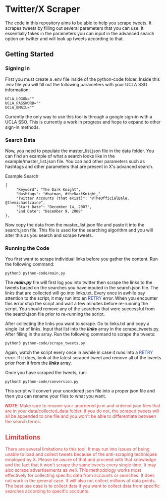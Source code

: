 # Twitter/X Scraper

The code in this repository aims to be able to help you scrape tweets. It scrapes tweets by filling out several parameters that you can use.
It essentially takes in the parameters you can input in the advanced search option on twitter and will look up tweets according to that.

## Getting Started

### Signing In
First you must create a .env file inside of the python-code folder. Inside this .env file you will fill out the following parameters with your UCLA SSO information:
```
UCLA_LOGON=""
UCLA_PASSWORD=""
UCLA_EMAIL=""
```
Currently the only way to use this tool is through a google sign-in with a UCLA SSO. This is currently a work in progress and hope to expand to other sign-in methods.

### Search Data
Now, you need to populate the master_list.json file in the data folder. You can find an example of what a search looks like in the example/master_list.json file. You can add other parameters such as hashtags and other parameters that are present in X's advanced search. 

Example Search:
```
{
     "Keyword": "The Dark Knight",
     "Hashtags": "#batman, #theDarkKnight,"
     "Twitter Accounts (that exist)": "@TheOfficialBale, @themichaelcaine",
     "Start Date": "December 14, 2007",
     "End Date": "December 9, 2008"
},
```

Now copy the data from the master_list.json file and paste it into the search.json file. This file is used for the searching algorithm and you will alter this as you search and scrape tweets.

### Running the Code

You first want to scrape individual links before you gather the content. Run the following command:
```
python3 python-code/main.py
```
The ***main.py*** file will first log you into twitter then scrape the links to the tweets based on the searches you have inputed in the search.json file. The links that are collected will go into links.txt. Every once in awhile pay attention to the script, it may run into an <span style="color: #2E49A9">RETRY</span> error. When you encounter this error stop the script and wait a few minutes before re-running the script. You should remove any of the searches that were successful from the search.json file prior to re-running the script.

After collecting the links you want to scrape. Go to links.txt and copy a single list of links. Input that list into the ***links*** array in the scrape_tweets.py. After filling in the array. Run the following command to scrape the tweets:
```
python3 python-code/scrape_tweets.py
```
Again, watch the script every once in awhile in case it runs into a <span style="color: #2E49A9">RETRY</span> error. If it does, look at the latest scraped tweet and remove all of the tweets prior from it from the ***links*** array.

Once you have scraped the tweets, run:
```
python3 python-code/conversion.py
```
This script will convert your unordered json file into a proper json file and then you can rename your files to what you want.

<span style="color:#DB4848"> ***NOTE***: Make sure to rename your unordered.json and ordered.json files that are in your data/collected_data folder. If you do not, the scraped tweets will all be appended to one file and you won't be able to differentiate between the search terms.
</span> 

<h2 style="color: #DB4848;"> Limitations </h2>
<p style="color: #DB4848;">
There are several limitations to this tool. It may run into issues of being unable to load and collect tweets because of the anti-scraping techniques
employed by X. Please be aware of that and proceed with that knowledge and the fact that it won't scrape the same tweets every single time. It may also scrape advertisements as well. This methodology works most effectively for collecting specific data from accounts or searches. It does not work in the general case. It will also not collect millions of data points. The best use case is to collect data if you want to collect data from specific searches according to specific accounts.
</p>